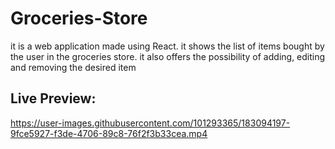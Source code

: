 # Groceries-Store
it is a web application made using React. it shows the list of items bought by the user in the groceries store. it also offers the possibility of adding, editing and removing the desired item

## Live Preview:



https://user-images.githubusercontent.com/101293365/183094197-9fce5927-f3de-4706-89c8-76f2f3b33cea.mp4

